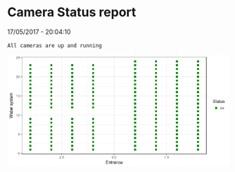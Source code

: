 Camera Status report
================
17/05/2017 - 20:04:10

    All cameras are up and running

![](camreport_files/figure-markdown_github/unnamed-chunk-2-1.png)
